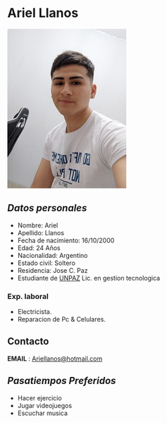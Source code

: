 # Ariel Llanos

![Este soy yo](./img/yo.jpeg)

 ## *Datos personales*
- Nombre: Ariel 
- Apellido: Llanos
- Fecha de nacimiento: 16/10/2000
- Edad: 24 Años
- Nacionalidad: Argentino
- Estado civil: Soltero
- Residencia: Jose C. Paz
- Estudiante de [UNPAZ](https://unpaz.edu.ar/) Lic. en gestion tecnologica

### Exp. laboral
- Electricista. 
- Reparacion de Pc & Celulares.

## Contacto

**EMAIL** : Ariellanos@hotmail.com

## *Pasatiempos Preferidos*
- Hacer ejercicio
- Jugar videojuegos
- Escuchar musica
